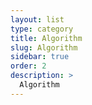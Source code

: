 ```yaml
---
layout: list
type: category
title: Algorithm
slug: Algorithm
sidebar: true
order: 2
description: >
  Algorithm
---
```

